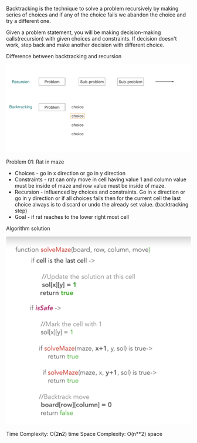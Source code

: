 Backtracking is the technique to solve a problem recursively by making series of choices and if any of the choice fails we abandon the choice and try a different one.

Given a problem statement, you will be making decision-making calls(recursion) with given choices and constraints. If decision doesn't work, step back and make another decision with different choice.

Difference between backtracking and recursion

![Difference between backtracking and recursion](../Images/backtracking.png)

Problem 01: Rat in maze
- Choices - go in x direction or go in y direction
- Constraints - rat can only move in cell having value 1 and column value must be inside of maze and row value must be inside of maze.
- Recursion - influenced by choices and constraints. Go in x direction or go in y direction or if all choices fails then for the current cell the last choice always is to discard or undo the already set value. (backtracking step)
- Goal - if rat reaches to the lower right most cell

Algorithm solution

![Rat in maze](../Images/rat_in_maze.png)

Time Complexity: O(2**n**2) time
Space Complexity: O(n**2) space
